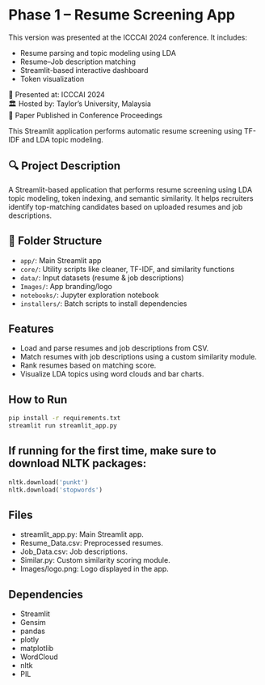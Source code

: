 # Phase 1 – Resume Screening App

This version was presented at the ICCCAI 2024 conference. It includes:

- Resume parsing and topic modeling using LDA
- Resume–Job description matching
- Streamlit-based interactive dashboard
- Token visualization


📍 Presented at: ICCCAI 2024  
🏛 Hosted by: Taylor’s University, Malaysia  
📄 Paper Published in Conference Proceedings


This Streamlit application performs automatic resume screening using TF-IDF and LDA topic modeling.

## 🔍 Project Description

A Streamlit-based application that performs resume screening using LDA topic modeling, token indexing, and semantic similarity. It helps recruiters identify top-matching candidates based on uploaded resumes and job descriptions.

## 📂 Folder Structure

- `app/`: Main Streamlit app
- `core/`: Utility scripts like cleaner, TF-IDF, and similarity functions
- `data/`: Input datasets (resume & job descriptions)
- `Images/`: App branding/logo
- `notebooks/`: Jupyter exploration notebook
- `installers/`: Batch scripts to install dependencies

## Features
- Load and parse resumes and job descriptions from CSV.
- Match resumes with job descriptions using a custom similarity module.
- Rank resumes based on matching score.
- Visualize LDA topics using word clouds and bar charts.

## How to Run
```bash
pip install -r requirements.txt
streamlit run streamlit_app.py
```

## If running for the first time, make sure to download NLTK packages:

```python
nltk.download('punkt')
nltk.download('stopwords')
```

## Files

- streamlit_app.py: Main Streamlit app.
- Resume_Data.csv: Preprocessed resumes.
- Job_Data.csv: Job descriptions.
- Similar.py: Custom similarity scoring module.
- Images/logo.png: Logo displayed in the app.

## Dependencies
- Streamlit
- Gensim
- pandas
- plotly
- matplotlib
- WordCloud
- nltk
- PIL

